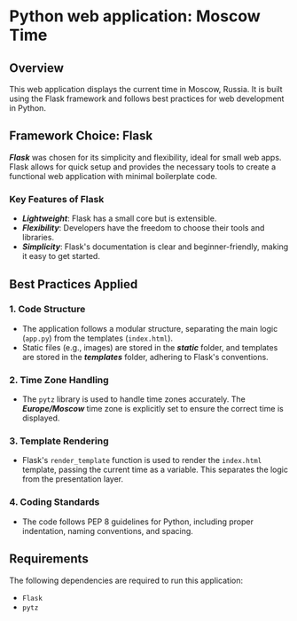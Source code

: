 # Python web application: Moscow Time

## Overview

This web application displays the current time in Moscow, Russia. It is built using the Flask framework and follows best practices for web development in Python.

## Framework Choice: Flask

__*Flask*__ was chosen for its simplicity and flexibility, ideal for small web apps. Flask allows for quick setup and provides the necessary tools to create a functional web application with minimal boilerplate code.

### Key Features of Flask

- __*Lightweight*__: Flask has a small core but is extensible.
- __*Flexibility*__: Developers have the freedom to choose their tools and libraries.
- __*Simplicity*__: Flask's documentation is clear and beginner-friendly, making it easy to get started.

## Best Practices Applied

### 1. Code Structure

- The application follows a modular structure, separating the main logic (`app.py`) from the templates (`index.html`).
- Static files (e.g., images) are stored in the __*static*__ folder, and templates are stored in the __*templates*__ folder, adhering to Flask's conventions.

### 2. Time Zone Handling

- The `pytz` library is used to handle time zones accurately. The __*Europe/Moscow*__ time zone is explicitly set to ensure the correct time is displayed.

### 3. Template Rendering

- Flask's `render_template` function is used to render the `index.html` template, passing the current time as a variable. This separates the logic from the presentation layer.

### 4. Coding Standards

- The code follows PEP 8 guidelines for Python, including proper indentation, naming conventions, and spacing.

## Requirements

The following dependencies are required to run this application:

- `Flask`
- `pytz`
